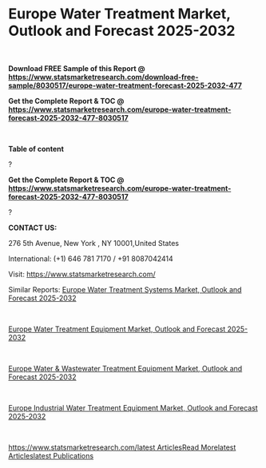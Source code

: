 <h1>Europe Water Treatment Market, Outlook and Forecast 2025-2032</h1><br/><p><strong>Download FREE Sample of this Report @ <a href="https://www.statsmarketresearch.com/download-free-sample/8030517/europe-water-treatment-forecast-2025-2032-477">https://www.statsmarketresearch.com/download-free-sample/8030517/europe-water-treatment-forecast-2025-2032-477</a></strong></p>
 
 
 
 <div><b>Get the Complete Report & TOC @ <a href="https://www.statsmarketresearch.com/europe-water-treatment-forecast-2025-2032-477-8030517">https://www.statsmarketresearch.com/europe-water-treatment-forecast-2025-2032-477-8030517</a></b></div>
 
 
 
 <p><br />
 
 <b>Table of content</b></p>
 
 
 
 <p>? </p>
 
 
 
 <div><b>Get the Complete Report & TOC @ <a href="https://www.statsmarketresearch.com/europe-water-treatment-forecast-2025-2032-477-8030517">https://www.statsmarketresearch.com/europe-water-treatment-forecast-2025-2032-477-8030517</a></b></div>
 
 
 
 <p>? </p>
 
 
 
 <p><b>CONTACT US:</b><br />
 
 276 5th Avenue, New York , NY 10001,United States<br />
 
 International: (+1) 646 781 7170 / +91 8087042414<br />
 
 Visit: <a href="https://www.statsmarketresearch.com/">https://www.statsmarketresearch.com/</a><br />
 
 Similar Reports: <a href="https://www.statsmarketresearch.com/europe-water-treatment-forecast-2025-2032-477-8030517">Europe Water Treatment Systems Market, Outlook and Forecast 2025-2032</a><br />
 
 <br />
 
 <a href="https://www.statsmarketresearch.com/europe-water-treatment-forecast-2025-2032-477-8030517">Europe Water Treatment Equipment Market, Outlook and Forecast 2025-2032</a><br />
 
 <br />
 
 <a href="https://www.statsmarketresearch.com/europe-water-treatment-forecast-2025-2032-477-8030517">Europe Water & Wastewater Treatment Equipment Market, Outlook and Forecast 2025-2032</a><br />
 
 <br />
 
 <a href="https://www.statsmarketresearch.com/europe-water-treatment-forecast-2025-2032-477-8030517">Europe Industrial Water Treatment Equipment Market, Outlook and Forecast 2025-2032</a><br />
 
 <br />
 
 <a href="https://gyeongbokgung.com">https://www.statsmarketresearch.com/</a><a href="https://hallyeomaritime.com">latest Articles</a><a href="https://jingwansa.com">Read More</a><a href="https://nguoiviet.jp/">latest Articles</a><a href="https://www.intelmarketresearch.com/">latest Publications</a></p>